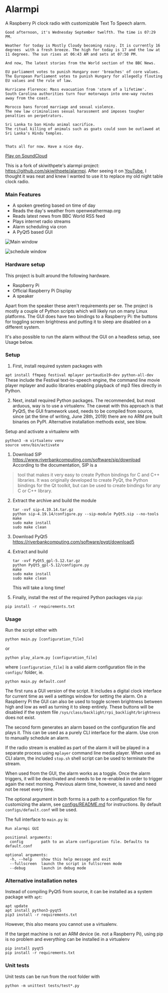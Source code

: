 # Alarmpi

A Raspberry Pi clock radio with customizable Text To Speech alarm.
```
Good afternoon, it's Wednesday September twelfth. The time is 07:29 PM.

Weather for today is Mostly Cloudy becoming rainy. It is currently 16 degrees  with a fresh breeze. The high for today is 17 and the low at 11 degrees. The sun rises at 06:43 AM and sets at 07:50 PM.

And now, The latest stories from the World section of the BBC News.

EU parliament votes to punish Hungary over 'breaches' of core values.
The European Parliament votes to punish Hungary for allegedly flouting EU values and the rule of law.

Hurricane Florence: Mass evacuation from 'storm of a lifetime'.
South Carolina authorities turn four motorways into one-way routes away from the coast.

Morocco bans forced marriage and sexual violence.
The new law criminalises sexual harassment and imposes tougher penalties on perpetrators.

Sri Lanka to ban Hindu animal sacrifice.
The ritual killing of animals such as goats could soon be outlawed at Sri Lanka's Hindu temples.


Thats all for now. Have a nice day.
```
[Play on SoundCloud](https://soundcloud.com/lajanki/pialarm_sample)


This is a fork of skiwithpete's alarmpi project: https://github.com/skiwithpete/alarmpi. After seeing it on [YouTube](https://youtu.be/julETnOLkaU), I thought it was neat and knew I wanted to use it to replace my old night table clock radio.


### Main Features
 * A spoken greeting based on time of day
 * Reads the day's weather from openweathermap.org
 * Reads latest news from BBC World RSS feed
 * Plays internet radio streams
 * Alarm scheduling via cron
 * A PyQt5 based GUI


![Main window](resources/clock_main.png)

![schedule window](resources/clock_schedule.png)


### Hardware setup
This project is built around the following hardware.
 * Raspberry Pi
 * Official Raspberry Pi Display
 * A speaker

Apart from the speaker these aren't requirements per se. The project is mostly a couple of Python scripts which will likely run on many Linux platforms. The GUI does have two bindings to a Raspberry Pi: the buttons for toggling screen brightness and putting it to sleep are disabled on a different system.

It's also possible to run the alarm without the GUI on a headless setup, see Usage below.


### Setup
 1. First, install required system packages with

  ```apt install ffmpeg festival mplayer portaudio19-dev python-all-dev```  
  These include the Festival text-to-speech engine, the command line movie player mplayer and audio libraries enabling playback of mp3 files directly in Python.

 2. Next, install required Python packages. The recommended, but most arduous, way is to use a virtualenv. The caveat with this approach is that PyQt5, the GUI framework used, needs to be compiled from source, since (at the time of writing, June 28th, 2019) there are no ARM pre built binaries on PyPI. Alternative installation methods exist, see blow.

 Setup and activate a virtualenv with
 ```
 python3 -m virtualenv venv
 source venv/bin/activate
 ```
  1. Download SIP  
  https://www.riverbankcomputing.com/software/sip/download  
  According to the documentation, SIP is a
  > tool that makes it very easy to create Python bindings for C and C++ libraries. It was originally developed to create PyQt, the Python bindings for the Qt toolkit, but can be used to create bindings for any C or C++ library.

  2. Extract the archive and build the module
     ```
     tar -xvf sip-4.19.14.tar.gz
     python sip-4.19.14/configure.py --sip-module PyQt5.sip --no-tools
     make
     sudo make install
     sudo make clean
     ```
  3. Download PyQt5  
  https://riverbankcomputing.com/software/pyqt/download5  

  4. Extract and build
     ```
     tar -xvf PyQt5_gpl-5.12.tar.gz
     python PyQt5_gpl-5.12/configure.py
     make
     sudo make install
     sudo make clean
     ```
     This will take a long time!

  5. Finally, install the rest of the required Python packages via `pip`:
  ```
  pip install -r requirements.txt
  ```

### Usage
Run the script either with
```
python main.py [configuration_file]
```
or
```
python play_alarm.py [configuration_file]
```
where `[configuration_file]` is a valid alarm configuration file in the `configs/` folder, ie.
```
python main.py default.conf
```



The first runs a GUI version of the script. It includes a digital clock interface for current time as well a settings window for setting the alarm. On a Raspberry Pi the GUI can also be used to toggle screen brightness between high and low as well as turning it to sleep entirely. These buttons will be disabled if the system file `/sys/class/backlight/rpi_backlight/brightness` does not exist.

The second form generates an alarm based on the configuration file and plays it. This can be used as a purely CLI interface for the alarm. Use cron to manually schedule an alarm.

If the radio stream is enabled as part of the alarm it will be played in a separate process using `mplayer` command line media player. When used as CLI alarm, the included `stop.sh` shell script can be used to terminate the stream.

When used from the GUI, the alarm works as a toggle. Once the alarm triggers, it will be deactivated and needs to be re-enabled in order to trigger again the next morning. Previous alarm time, however, is saved and need not be reset every time. 

The optional argument in both forms is a path to a configuration file for customizing the alarm, see [configs/README.md](./configs/README.md) for instructions. By default `configs/default.conf` will be used.



The full interface to `main.py` is:
```
Run alarmpi GUI

positional arguments:
  config        path to an alarm configuration file. Defaults to default.conf

optional arguments:
  -h, --help    show this help message and exit
  --fullscreen  launch the script in fullscreen mode
  --debug       launch in debug mode
```



### Alternative installation notes
Instead of compiling PyQt5 from source, it can be installed as a system package with `apt`:
```
apt update
apt install python3-pyqt5
pip3 install -r requirements.txt
```
However, this also means you cannot use a virtualenv.

If the target machine is not an ARM device (ie. not a Raspberry Pi), using pip is no problem
and everything can be installed in a virtualenv
```
pip install pyqt5
pip install -r requirements.txt
```


### Unit tests
Unit tests can be run from the root folder with
```
python -m unittest tests/test*.py
```
